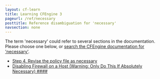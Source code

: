 ```yaml
---
layout: cf-learn
title: Learning CFEngine 3
pageurl: /ref/necessary
posttitle: Reference disambiguation for 'necessary'
navsection: none
---
```


The term 'necessary' could refer to several sections in the documentation. Please choose one below, or
[search the CFEngine documentation for 'necessary'](http://docs.cfengine.com/latest/search.html?q=necessary).

- [Step 4. Revise the policy file as necessary](http://docs.cfengine.com/latest/guide-design-center-design-center-write-sketch-advanced.html#step-4-revise-the-policy-file-as-necessary)
- [Disabling Firewall on a Host (Warning: Only Do This If Absolutely Necessary) \#\#\#\#](http://docs.cfengine.com/latest/guide-installation-and-configuration-general-installation-installation-enterprise-free-aws-rhel.html#disabling-firewall-on-a-host-warning-only-do-this-if-absolutely-necessary-####)
